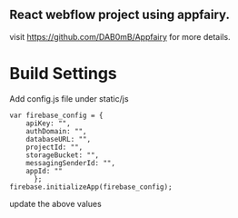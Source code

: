 ## React webflow project using appfairy.

visit https://github.com/DAB0mB/Appfairy for more details.


# Build Settings
Add config.js file under static/js
```
var firebase_config = {
    apiKey: "",
    authDomain: "",
    databaseURL: "",
    projectId: "",
    storageBucket: "",
    messagingSenderId: "",
    appId: ""
      };
firebase.initializeApp(firebase_config);
```
update the above values